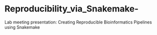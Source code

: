 # Reproducibility_via_Snakemake-
Lab meeting presentation: Creating Reproducible Bioinformatics Pipelines using Snakemake

